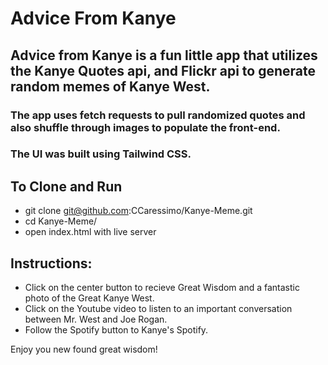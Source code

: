 # Advice From Kanye

## Advice from Kanye is a fun little app that utilizes the Kanye Quotes api, and Flickr api to generate random memes of Kanye West. 

### The app uses fetch requests to pull randomized quotes and also shuffle through images to populate the front-end.
 
### The UI was built using Tailwind CSS.

## To Clone and Run

* git clone git@github.com:CCaressimo/Kanye-Meme.git
* cd Kanye-Meme/
* open index.html with live server

## Instructions:

* Click on the center button to recieve Great Wisdom and a fantastic photo of the Great Kanye West.
* Click on the Youtube video to listen to an important conversation between Mr. West and Joe Rogan.
* Follow the Spotify button to Kanye's Spotify.

Enjoy you new found great wisdom!
